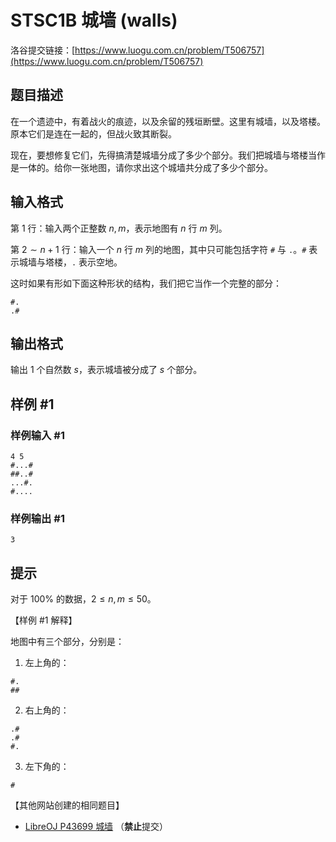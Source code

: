 # STSC1B 城墙 (walls)
洛谷提交链接：[https://www.luogu.com.cn/problem/T506757](https://www.luogu.com.cn/problem/T506757)

## 题目描述

在一个遗迹中，有着战火的痕迹，以及余留的残垣断壁。这里有城墙，以及塔楼。原本它们是连在一起的，但战火致其断裂。

现在，要想修复它们，先得搞清楚城墙分成了多少个部分。我们把城墙与塔楼当作是一体的。给你一张地图，请你求出这个城墙共分成了多少个部分。

## 输入格式

第 $1$ 行：输入两个正整数 $n,m$，表示地图有 $n$ 行 $m$ 列。

第 $2 \sim n+1$ 行：输入一个 $n$ 行 $m$ 列的地图，其中只可能包括字符 `#` 与 `.`。`#` 表示城墙与塔楼，`.` 表示空地。

这时如果有形如下面这种形状的结构，我们把它当作一个完整的部分：
```plain
#.
.#
```

## 输出格式

输出 $1$ 个自然数 $s$，表示城墙被分成了 $s$ 个部分。

## 样例 #1

### 样例输入 #1

```
4 5
#...#
##..#
...#.
#....
```

### 样例输出 #1

```
3
```

## 提示

对于 $100\%$ 的数据，$2 \le n,m \le 50$。

【样例 #1 解释】

地图中有三个部分，分别是：
1. 左上角的：  
```plain
#.
##
```
2. 右上角的：
```plain
.#
.#
#.
```
3. 左下角的：
```plain
#
```

【其他网站创建的相同题目】

- [LibreOJ P43699 城墙](https://loj.ac/p/id/43699) （**禁止**提交）
